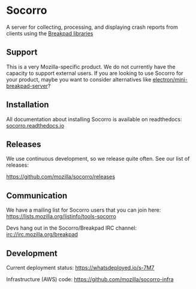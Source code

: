 # Socorro

A server for collecting, processing, and displaying crash reports from
clients using the [Breakpad libraries](http://code.google.com/p/google-breakpad/)

## Support

This is a very Mozilla-specific product. We do not currently have the capacity
to support external users. If you are looking to use Socorro for your product,
maybe you want to consider alternatives like
[electron/mini-breakpad-server](https://github.com/electron/mini-breakpad-server)?

## Installation

All documentation about installing Socorro is available on readthedocs:
[socorro.readthedocs.io](https://socorro.readthedocs.io/en/latest)

## Releases

We use continuous development, so we release quite often. See our list of releases:

https://github.com/mozilla/socorro/releases


## Communication

We have a mailing list for Socorro users that you can join here:
https://lists.mozilla.org/listinfo/tools-socorro

Devs hang out in the Socorro/Breakpad IRC channel: [irc://irc.mozilla.org/breakpad](irc://irc.mozilla.org/breakpad)

## Development

Current deployment status: https://whatsdeployed.io/s-7M7

Infrastructure (AWS) code: https://github.com/mozilla/socorro-infra
